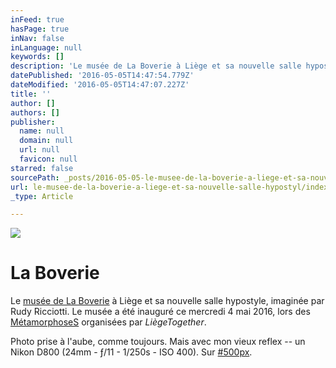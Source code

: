 ```yaml
---
inFeed: true
hasPage: true
inNav: false
inLanguage: null
keywords: []
description: 'Le musée de La Boverie à Liège et sa nouvelle salle hypostyle, imaginée par Rudy Ricciotti. Le musée a été inauguré ce mercredi 4 mai 2016, lors des MétamorphoseS organisées par LiègeTogether. '
datePublished: '2016-05-05T14:47:54.779Z'
dateModified: '2016-05-05T14:47:07.227Z'
title: ''
author: []
authors: []
publisher:
  name: null
  domain: null
  url: null
  favicon: null
starred: false
sourcePath: _posts/2016-05-05-le-musee-de-la-boverie-a-liege-et-sa-nouvelle-salle-hypostyl.md
url: le-musee-de-la-boverie-a-liege-et-sa-nouvelle-salle-hypostyl/index.html
_type: Article

---
```

![](https://the-grid-user-content.s3-us-west-2.amazonaws.com/4b04b6fe-c37f-432c-bdc9-de96a3a2f176.jpg)

# La Boverie

Le [musée de La Boverie][0] à Liège et sa nouvelle salle hypostyle, imaginée par Rudy Ricciotti. Le musée a été inauguré ce mercredi 4 mai 2016, lors des [MétamorphoseS][1] organisées par _LiègeTogether_. 

Photo prise à l'aube, comme toujours. Mais avec mon vieux reflex -- un Nikon D800 (24mm - ƒ/11 - 1/250s - ISO 400). Sur ‪[\#‎500px‬][2].

[0]: http://www.laboverie.com/
[1]: http://www.liegetogether.be/fr/
[2]: http://bit.ly/1T9Ck4d